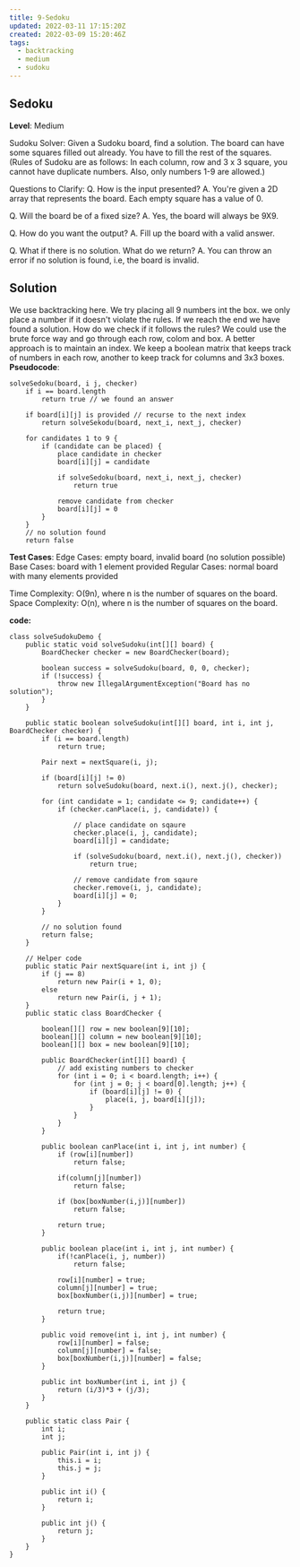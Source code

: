 ```yaml
---
title: 9-Sedoku
updated: 2022-03-11 17:15:20Z
created: 2022-03-09 15:20:46Z
tags:
  - backtracking
  - medium
  - sudoku
---
```


## Sedoku

**Level**: Medium

Sudoku Solver: Given a Sudoku board, find a solution. The board can have some squares filled out already. You have to fill the rest of the squares.
(Rules of Sudoku are as follows: In each column, row and 3 x 3 square, you cannot
have duplicate numbers. Also, only numbers 1-9 are allowed.)

Questions to Clarify:
Q. How is the input presented?
A. You're given a 2D array that represents the board. Each empty square has a value of 0.

Q. Will the board be of a fixed size?
A. Yes, the board will always be 9X9.

Q. How do you want the output?
A. Fill up the board with a valid answer.

Q. What if there is no solution. What do we return?
A. You can throw an error if no solution is found, i.e, the board is invalid.

## Solution

We use backtracking here. We try placing all 9 numbers int the box. we only place a number if it doesn't violate the rules. If we reach the end we have found a solution.
How do we check if it follows the rules? We could use the brute force way and go through each row, colom and box.
A better approach is to maintain an index. We keep a boolean matrix that keeps track of numbers in each row, another to keep track for columns and 3x3 boxes.
**Pseudocode**:

```
solveSedoku(board, i j, checker)
    if i == board.length
        return true // we found an answer
    
    if board[i][j] is provided // recurse to the next index
        return solveSekodu(board, next_i, next_j, checker)
    
    for candidates 1 to 9 {
        if (candidate can be placed) {
            place candidate in checker
            board[i][j] = candidate
            
            if solveSedoku(board, next_i, next_j, checker)
                return true
    
            remove candidate from checker
            board[i][j] = 0
        }
    }
    // no solution found
    return false
```

**Test Cases**:
Edge Cases: empty board, invalid board (no solution possible)
Base Cases: board with 1 element provided
Regular Cases: normal board with many elements provided

Time Complexity: O(9n), where n is the number of squares on the board.
Space Complexity: O(n), where n is the number of squares on the board.

**code:**
```
class solveSudokuDemo {
    public static void solveSudoku(int[][] board) {
        BoardChecker checker = new BoardChecker(board);

        boolean success = solveSudoku(board, 0, 0, checker);
        if (!success) {
            throw new IllegalArgumentException("Board has no solution");
        }
    }

    public static boolean solveSudoku(int[][] board, int i, int j, BoardChecker checker) {
        if (i == board.length)
            return true;

        Pair next = nextSquare(i, j);

        if (board[i][j] != 0)
            return solveSudoku(board, next.i(), next.j(), checker);

        for (int candidate = 1; candidate <= 9; candidate++) {
            if (checker.canPlace(i, j, candidate)) {

                // place candidate on sqaure
                checker.place(i, j, candidate);
                board[i][j] = candidate;

                if (solveSudoku(board, next.i(), next.j(), checker))
                    return true;

                // remove candidate from sqaure
                checker.remove(i, j, candidate);
                board[i][j] = 0;
            }
        }

        // no solution found
        return false;
    }

    // Helper code
    public static Pair nextSquare(int i, int j) {
        if (j == 8)
            return new Pair(i + 1, 0);
        else
            return new Pair(i, j + 1);
    }
    public static class BoardChecker {

        boolean[][] row = new boolean[9][10];
        boolean[][] column = new boolean[9][10];
        boolean[][] box = new boolean[9][10];

        public BoardChecker(int[][] board) {
            // add existing numbers to checker
            for (int i = 0; i < board.length; i++) {
                for (int j = 0; j < board[0].length; j++) {
                    if (board[i][j] != 0) {
                        place(i, j, board[i][j]);
                    }
                }
            }
        }

        public boolean canPlace(int i, int j, int number) {
            if (row[i][number])
                return false;

            if(column[j][number])
                return false;

            if (box[boxNumber(i,j)][number])
                return false;

            return true;
        }

        public boolean place(int i, int j, int number) {
            if(!canPlace(i, j, number))
                return false;

            row[i][number] = true;
            column[j][number] = true;
            box[boxNumber(i,j)][number] = true;

            return true;
        }

        public void remove(int i, int j, int number) {
            row[i][number] = false;
            column[j][number] = false;
            box[boxNumber(i,j)][number] = false;
        }

        public int boxNumber(int i, int j) {
            return (i/3)*3 + (j/3);
        }
    }

    public static class Pair {
        int i;
        int j;

        public Pair(int i, int j) {
            this.i = i;
            this.j = j;
        }

        public int i() {
            return i;
        }

        public int j() {
            return j;
        }
    }
}
```